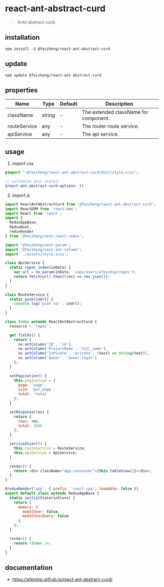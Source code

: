 # react-ant-abstract-curd
> Antd abstract curd.

## installation
```shell
npm install -S @feizheng/react-ant-abstract-curd
```

## update
```shell
npm update @feizheng/react-ant-abstract-curd
```

## properties
| Name         | Type   | Default | Description                           |
| ------------ | ------ | ------- | ------------------------------------- |
| className    | string | -       | The extended className for component. |
| routeService | any    | -       | The router route service.             |
| apiService   | any    | -       | The api service.                      |


## usage
1. import css
  ```scss
  @import "~@feizheng/react-ant-abstract-curd/dist/style.scss";

  // customize your styles:
  $react-ant-abstract-curd-options: ()
  ```
2. import js
  ```js
  import ReactAntAbstractCurd from '@feizheng/react-ant-abstract-curd';
  import ReactDOM from 'react-dom';
  import React from 'react';
  import {
    ReduxAppBase,
    ReduxBoot,
    reduxRender
  } from '@feizheng/next-react-redux';

  import '@feizheng/next-param';
  import '@feizheng/next-ant-column';
  import './assets/style.scss';

  class ApiService {
    static repos_index(inData) {
      var url = nx.param(inData, '/api/users/afeiship/repos');
      return fetch(url).then((res) => res.json());
    }
  }

  class RouteService {
    static push(inUrl) {
      console.log('push to:', inUrl);
    }
  }

  class Index extends ReactAntAbstractCurd {
    resource = 'repos';

    get fields() {
      return [
        nx.antColumn('ID', 'id'),
        nx.antColumn('ProjectName', 'full_name'),
        nx.antColumn('IsPivate', 'private', (text) => String(text)),
        nx.antColumn('Owner', 'owner.login')
      ];
    }

    setPagination() {
      this.pagination = {
        page: 'page',
        size: 'per_page',
        total: 'total'
      };
    }

    setResponse(res) {
      return {
        rows: res,
        total: 1000
      };
    }

    serviceInject() {
      this.routeService = RouteService;
      this.apiService = ApiService;
    }

    render() {
      return <div className="app-container">{this.tableView()}</div>;
    }
  }

  @reduxRender('app', { prefix: 'react-spa', loadable: false })
  export default class extends ReduxAppBase {
    static initialState(inStore) {
      return {
        memory: {
          modalUser: false,
          modalUserQuery: false
        }
      };
    }

    render() {
      return <Index />;
    }
  }

  ```

## documentation
- https://afeiship.github.io/react-ant-abstract-curd/
